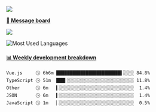 [![](https://count.getloli.com/get/@SmaIIstars.github.readme)](https://count.getloli.com/)


[**💬 Message board**](https://chat.getloli.com/room/@SmaIIstars.github)

[![](https://chat.getloli.com/room/@SmaIIstars.github/svg?width=600&height=100&limit=20&theme=light&fontSize=14)](https://chat.getloli.com/room/@SmaIIstars.github)


![Most Used Languages](https://github-readme-stats.vercel.app/api/top-langs/?username=SmaIIstars&theme=dark&layout=compact)

<!-- waka-box start -->
#### <a href="https://gist.github.com/e31f5e1b7a15ee54e2fc8fca68aa5e2b" target="_blank">📊 Weekly development breakdown</a>
```text
Vue.js     🕓 6h6m ████████████████████████▌░░░░ 84.8%
TypeScript 🕓 51m  ███▍░░░░░░░░░░░░░░░░░░░░░░░░░ 11.8%
Other      🕓 6m   ▍░░░░░░░░░░░░░░░░░░░░░░░░░░░░  1.4%
JSON       🕓 6m   ▍░░░░░░░░░░░░░░░░░░░░░░░░░░░░  1.4%
JavaScript 🕓 1m   ▏░░░░░░░░░░░░░░░░░░░░░░░░░░░░  0.5%
```
<!-- Powered by https://github.com/YouEclipse/waka-box-go . -->
<!-- waka-box end -->
